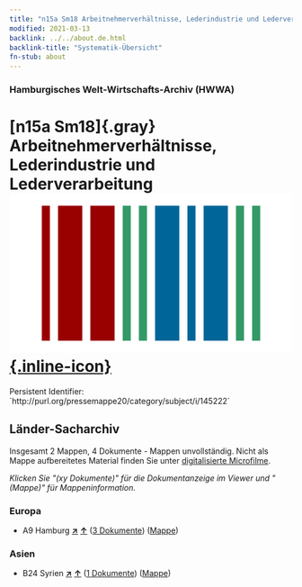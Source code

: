 ```yaml
---
title: "n15a Sm18 Arbeitnehmerverhältnisse, Lederindustrie und Lederverarbeitung"
modified: 2021-03-13
backlink: ../../about.de.html
backlink-title: "Systematik-Übersicht"
fn-stub: about
---
```


### Hamburgisches Welt-Wirtschafts-Archiv (HWWA)

# [n15a Sm18]{.gray}&#8201; Arbeitnehmerverhältnisse, Lederindustrie und Lederverarbeitung &#160; [![Wikidata](/images/Wikidata-logo.svg "Wikidata"){.inline-icon}](http://www.wikidata.org/entity/Q104710814)

<div class="hint">Persistent Identifier: `http://purl.org/pressemappe20/category/subject/i/145222`</div>







## Länder-Sacharchiv




Insgesamt 2 Mappen, 4 Dokumente - Mappen unvollständig.
Nicht als Mappe aufbereitetes Material finden Sie unter [digitalisierte Microfilme](/film/h1_sh.de.html).

_Klicken Sie "(xy Dokumente)" für die Dokumentanzeige im Viewer und "(Mappe)" für Mappeninformation._




### Europa

- A9 Hamburg [**&nearr;**](../../../geo/i/140905/about.de.html "Hamburg (alle Mappen)") [**&uarr;**](../../../geo/about.de.html#A9 "Ländersystematik") (<a href="https://pm20.zbw.eu/iiifview/folder/sh/140905,145222" title="über: Hamburg : Arbeitnehmerverhältnisse, Lederindustrie und Lederverarbeitung" target="_blank">3 Dokumente</a>) ([Mappe](../../../../folder/sh/1409xx/140905/1452xx/145222/about.de.html))

### Asien

- B24 Syrien [**&nearr;**](../../../geo/i/141114/about.de.html "Syrien (alle Mappen)") [**&uarr;**](../../../geo/about.de.html#B24 "Ländersystematik") (<a href="https://pm20.zbw.eu/iiifview/folder/sh/141114,145222" title="über: Syrien : Arbeitnehmerverhältnisse, Lederindustrie und Lederverarbeitung" target="_blank">1 Dokumente</a>) ([Mappe](../../../../folder/sh/1411xx/141114/1452xx/145222/about.de.html))








